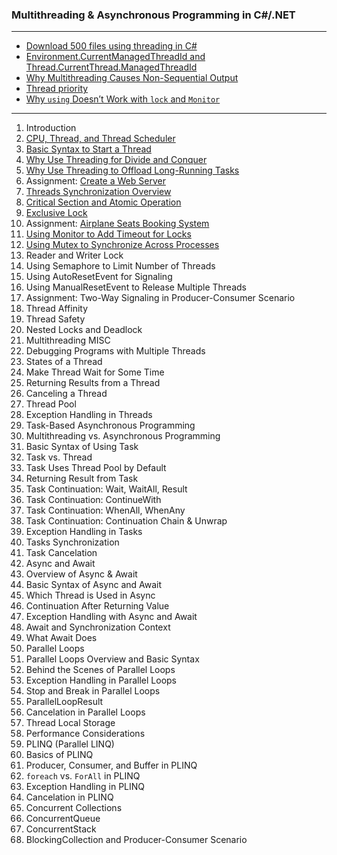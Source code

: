 ### Multithreading & Asynchronous Programming in C#/.NET

---

- [Download 500 files using threading in C#](https://github.com/uwspstar/From-Zero-to-Hero/blob/main/C%23.NET/Multithreading%20%26%20Asynchronous%20Programming/Download%20500%20files%20using%20threading%20in%20C%23.md)
- [Environment.CurrentManagedThreadId and Thread.CurrentThread.ManagedThreadId](https://github.com/uwspstar/From-Zero-to-Hero/blob/main/C%23.NET/Multithreading%20%26%20Asynchronous%20Programming/Environment.CurrentManagedThreadId%20vs%20Thread.CurrentThread.ManagedThreadId.md)
- [Why Multithreading Causes Non-Sequential Output](https://github.com/uwspstar/From-Zero-to-Hero/blob/main/C%23.NET/Multithreading%20%26%20Asynchronous%20Programming/Why%20Multithreading%20Causes%20Non-Sequential%20Output.md)
- [Thread priority](https://github.com/uwspstar/From-Zero-to-Hero/blob/main/C%23.NET/Multithreading%20%26%20Asynchronous%20Programming/Thread%20priority.md)
- [Why `using` Doesn’t Work with `lock` and `Monitor`](https://github.com/uwspstar/From-Zero-to-Hero/blob/main/C%23.NET/Multithreading%20%26%20Asynchronous%20Programming/Why%20%60using%60%20Doesn%E2%80%99t%20Work%20with%20%60lock%60%20and%20%60Monitor%60.md)


---

1. Introduction
2. [CPU, Thread, and Thread Scheduler](https://github.com/uwspstar/From-Zero-to-Hero/blob/main/C%23.NET/Multithreading%20%26%20Asynchronous%20Programming/002.%20CPU%2C%20Thread%2C%20and%20Thread%20Scheduler%20in%20C%23.md)
3. [Basic Syntax to Start a Thread](https://github.com/uwspstar/From-Zero-to-Hero/blob/main/C%23.NET/Multithreading%20%26%20Asynchronous%20Programming/003.%20Basic%20Syntax%20to%20Start%20a%20Thread%20in%20C%23.md)
4. [Why Use Threading for Divide and Conquer](https://github.com/uwspstar/From-Zero-to-Hero/blob/main/C%23.NET/Multithreading%20&%20Asynchronous%20Programming/004.%20Why%20Use%20Threading%20for%20Divide%20and%20Conquer%20in%20C%23.md)
5. [Why Use Threading to Offload Long-Running Tasks](https://github.com/uwspstar/From-Zero-to-Hero/blob/main/C%23.NET/Multithreading%20%26%20Asynchronous%20Programming/005.%20Why%20Use%20Threading%20to%20Offload%20Long-Running%20Tasks%20in%20C%23.md)
6. Assignment: [Create a Web Server](https://github.com/uwspstar/From-Zero-to-Hero/blob/main/C%23.NET/Multithreading%20%26%20Asynchronous%20Programming/006.%20Create%20a%20Web%20Server.md)
7. [Threads Synchronization Overview](https://github.com/uwspstar/From-Zero-to-Hero/blob/main/C%23.NET/Multithreading%20%26%20Asynchronous%20Programming/007.%20Overview%20of%20Thread%20Synchronization.md)
8. [Critical Section and Atomic Operation](https://github.com/uwspstar/From-Zero-to-Hero/blob/main/C%23.NET/Multithreading%20%26%20Asynchronous%20Programming/008.%20Critical%20Section.md)
9. [Exclusive Lock](https://github.com/uwspstar/From-Zero-to-Hero/blob/main/C%23.NET/Multithreading%20%26%20Asynchronous%20Programming/009.%20Exclusive%20Lock.md)
10. Assignment: [Airplane Seats Booking System](https://github.com/uwspstar/From-Zero-to-Hero/blob/main/C%23.NET/Multithreading%20%26%20Asynchronous%20Programming/010.%20Airplane%20Seats%20Booking%20System.md)
11. [Using Monitor to Add Timeout for Locks](https://github.com/uwspstar/From-Zero-to-Hero/blob/main/C%23.NET/Multithreading%20%26%20Asynchronous%20Programming/011.%20Using%20%60Monitor%60%20to%20Add%20Timeout%20for%20Locks.md)
12. [Using Mutex to Synchronize Across Processes](https://github.com/uwspstar/From-Zero-to-Hero/blob/main/C%23.NET/Multithreading%20%26%20Asynchronous%20Programming/012.%20Using%20%60Mutex%60%20to%20Synchronize%20Across%20Processes.md)
13. Reader and Writer Lock
14. Using Semaphore to Limit Number of Threads
15. Using AutoResetEvent for Signaling
16. Using ManualResetEvent to Release Multiple Threads
17. Assignment: Two-Way Signaling in Producer-Consumer Scenario
18. Thread Affinity
19. Thread Safety
20. Nested Locks and Deadlock
21. Multithreading MISC
22. Debugging Programs with Multiple Threads
23. States of a Thread
24. Make Thread Wait for Some Time
25. Returning Results from a Thread
26. Canceling a Thread
27. Thread Pool
28. Exception Handling in Threads
29. Task-Based Asynchronous Programming
30. Multithreading vs. Asynchronous Programming
31. Basic Syntax of Using Task
32. Task vs. Thread
33. Task Uses Thread Pool by Default
34. Returning Result from Task
35. Task Continuation: Wait, WaitAll, Result
36. Task Continuation: ContinueWith
37. Task Continuation: WhenAll, WhenAny
38. Task Continuation: Continuation Chain & Unwrap
39. Exception Handling in Tasks
40. Tasks Synchronization
41. Task Cancelation
42. Async and Await
43. Overview of Async & Await
44. Basic Syntax of Async and Await
45. Which Thread is Used in Async
46. Continuation After Returning Value
47. Exception Handling with Async and Await
48. Await and Synchronization Context
49. What Await Does
50. Parallel Loops
51. Parallel Loops Overview and Basic Syntax
52. Behind the Scenes of Parallel Loops
53. Exception Handling in Parallel Loops
54. Stop and Break in Parallel Loops
55. ParallelLoopResult
56. Cancelation in Parallel Loops
57. Thread Local Storage
58. Performance Considerations
59. PLINQ (Parallel LINQ)
60. Basics of PLINQ
61. Producer, Consumer, and Buffer in PLINQ
62. `foreach` vs. `ForAll` in PLINQ
63. Exception Handling in PLINQ
64. Cancelation in PLINQ
65. Concurrent Collections
66. ConcurrentQueue
67. ConcurrentStack
68. BlockingCollection and Producer-Consumer Scenario

